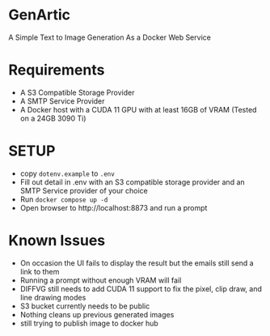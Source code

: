 # GenArtic
A Simple Text to Image Generation As a Docker Web Service

# Requirements
- A S3 Compatible Storage Provider
- A SMTP Service Provider
- A Docker host with a CUDA 11 GPU with at least 16GB of VRAM (Tested on a 24GB 3090 Ti)

# SETUP
- copy `dotenv.example` to `.env`
- Fill out detail in .env with an S3 compatible storage provider and an SMTP Service provider of your choice
- Run `docker compose up -d`
- Open browser to http://localhost:8873 and run a prompt

# Known Issues
- On occasion the UI fails to display the result but the emails still send a link to them
- Running a prompt without enough VRAM will fail
- DIFFVG still needs to add CUDA 11 support to fix the pixel, clip draw, and line drawing modes
- S3 bucket currently needs to be public
- Nothing cleans up previous generated images
- still trying to publish image to docker hub
